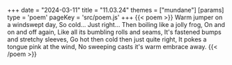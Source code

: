 +++
date = "2024-03-11"
title = "11.03.24"
themes = ["mundane"]
[params]
  type = 'poem'
  pageKey = 'src/poem.js'
+++
{{< poem >}}
Warm jumper on a windswept day,
So cold...
Just right...
Then boiling like a jolly frog,
On and on and off again,
Like all its bumbling rolls and seams,
It's fastened bumps and stretchy sleeves,
Go hot then cold then just quite right,
It pokes a tongue pink at the wind,
No sweeping casts it's warm embrace away.
{{< /poem >}}